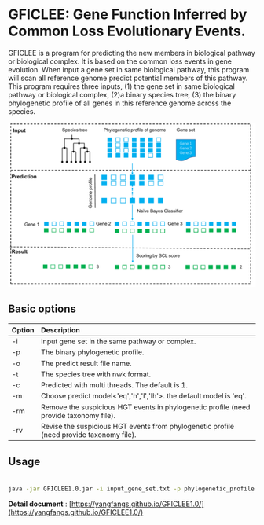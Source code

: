 # GFICLEE: Gene Function Inferred by Common Loss Evolutionary Events.


GFICLEE is a program for predicting the new members in biological pathway or biological complex. 
It is based on the common loss events in gene evolution. When input a gene set in same biological pathway, 
this program will scan all reference genome predict potential members of this pathway. 
This program requires three inputs, (1) the gene set in same biological pathway or biological complex, 
(2)a binary species tree, (3) the binary phylogenetic profile of all genes in this reference genome across the species.


![Workflow](https://github.com/yangfangs/GFICLEE1.0/blob/master/TestData/Workflow.png)


## Basic options

| Option |  Description                                                                                |
|:------- |:-------------------------------------------------------------------------------------------|
|  -i     |  Input gene set in the same pathway or complex.                                            |
|  -p     |  The binary phylogenetic profile.                                                          |
|  -o     |  The predict result file name.                                                             |
|  -t     |  The species tree with nwk format.                                                         |
|  -c     |  Predicted with multi threads. The default is 1.                                           |
|  -m     |  Choose predict model<'eq','h','l','lh'>. the default model is 'eq'.                       |
|  -rm    |  Remove the suspicious HGT events in phylogenetic profile (need provide taxonomy file).    |
|  -rv    |  Revise the suspicious HGT events from phylogenetic profile (need provide taxonomy file).  |


## Usage

```bash

java -jar GFICLEE1.0.jar -i input_gene_set.txt -p phylogenetic_profile.txt -t species_tree.nwk -o output_file.txt

```

**Detail document** : [https://yangfangs.github.io/GFICLEE1.0/](https://yangfangs.github.io/GFICLEE1.0/)